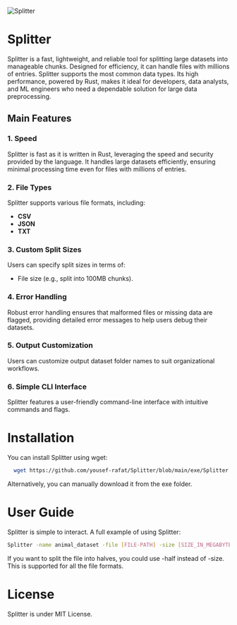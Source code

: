 ![Splitter](https://github.com/user-attachments/assets/e57ad76e-97a9-4ff7-a0fa-014777f0dd40)

# Splitter

Splitter is a fast, lightweight, and reliable tool for splitting large datasets into manageable chunks. Designed for efficiency, it can handle files with millions of entries. Splitter supports the most common data types.
Its high performance, powered by Rust, makes it ideal for developers, data analysts, and ML engineers who need a dependable solution for large data preprocessing.

## Main Features

### 1. Speed  
Splitter is fast as it is written in Rust, leveraging the speed and security provided by the language. It handles large datasets efficiently, ensuring minimal processing time even for files with millions of entries.

### 2. File Types  
Splitter supports various file formats, including:  
- **CSV** 
- **JSON**
- **TXT**

### 3. Custom Split Sizes  
Users can specify split sizes in terms of:  
- File size (e.g., split into 100MB chunks).  

### 4. Error Handling  
Robust error handling ensures that malformed files or missing data are flagged, providing detailed error messages to help users debug their datasets.

### 5. Output Customization  
Users can customize output dataset folder names to suit organizational workflows.

### 6. Simple CLI Interface  
Splitter features a user-friendly command-line interface with intuitive commands and flags.

# Installation

You can install Splitter using wget:
```sh
  wget https://github.com/yousef-rafat/Splitter/blob/main/exe/Splitter.exe
```
Alternatively, you can manually download it from the exe folder.

# User Guide

Splitter is simple to interact. A full example of using Splitter:

```sh
Splitter -name animal_dataset -file [FILE-PATH] -size [SIZE_IN_MEGABYTES]
```

If you want to split the file into halves, you could use -half instead of -size. This is supported for all the file formats.

# License
Splitter is under MIT License.
